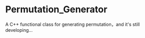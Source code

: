 # Permutation_Generator
A C++ functional class for generating permutation，and it's still developing...
